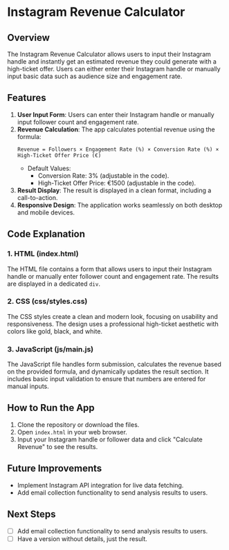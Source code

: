 # Instagram Revenue Calculator

## Overview

The Instagram Revenue Calculator allows users to input their Instagram handle and instantly get an estimated revenue they could generate with a high-ticket offer. Users can either enter their Instagram handle or manually input basic data such as audience size and engagement rate.

## Features

1. **User Input Form**: Users can enter their Instagram handle or manually input follower count and engagement rate.
2. **Revenue Calculation**: The app calculates potential revenue using the formula:
   ```
   Revenue = Followers × Engagement Rate (%) × Conversion Rate (%) × High-Ticket Offer Price (€)
   ```
   - Default Values:
     - Conversion Rate: 3% (adjustable in the code).
     - High-Ticket Offer Price: €1500 (adjustable in the code).
3. **Result Display**: The result is displayed in a clean format, including a call-to-action.
4. **Responsive Design**: The application works seamlessly on both desktop and mobile devices.

## Code Explanation

### 1. HTML (index.html)

The HTML file contains a form that allows users to input their Instagram handle or manually enter follower count and engagement rate. The results are displayed in a dedicated `div`.

### 2. CSS (css/styles.css)

The CSS styles create a clean and modern look, focusing on usability and responsiveness. The design uses a professional high-ticket aesthetic with colors like gold, black, and white.

### 3. JavaScript (js/main.js)

The JavaScript file handles form submission, calculates the revenue based on the provided formula, and dynamically updates the result section. It includes basic input validation to ensure that numbers are entered for manual inputs.

## How to Run the App

1. Clone the repository or download the files.
2. Open `index.html` in your web browser.
3. Input your Instagram handle or follower data and click "Calculate Revenue" to see the results.

## Future Improvements

- Implement Instagram API integration for live data fetching.
- Add email collection functionality to send analysis results to users.

## Next Steps

- [ ] Add email collection functionality to send analysis results to users.
- [ ] Have a version without details, just the result.
